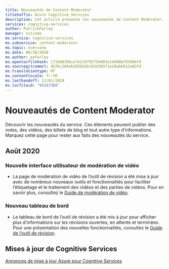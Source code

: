 ```yaml
---
title: Nouveautés de Content Moderator
titleSuffix: Azure Cognitive Services
description: Cet article présente les nouveautés de Content Moderator.
services: cognitive-services
author: PatrickFarley
manager: nitinme
ms.service: cognitive-services
ms.subservice: content-moderator
ms.topic: overview
ms.date: 08/18/2020
ms.author: pafarley
ms.openlocfilehash: 173dd039bce7e2c8f92750d03e24498bf93984f4
ms.sourcegitcommit: 4b76c284eb3d2b81b103430371a10abb912a83f4
ms.translationtype: HT
ms.contentlocale: fr-FR
ms.lasthandoff: 11/01/2020
ms.locfileid: "93147368"
---
```

# <a name="whats-new-in-content-moderator"></a>Nouveautés de Content Moderator

Découvrir les nouveautés du service. Ces éléments peuvent publier des notes, des vidéos, des billets de blog et tout autre type d’informations. Marquez cette page pour rester aux faits des nouveautés du service.

## <a name="august-2020"></a>Août 2020

### <a name="new-video-moderation-ui"></a>Nouvelle interface utilisateur de modération de vidéo

* La page de modération de vidéo de l’outil de révision a été mise à jour avec de nombreux nouveaux outils et fonctionnalités pour faciliter l’étiquetage et le traitement des vidéos et des parties de vidéos. Pour en savoir plus, consultez le [Guide de modération de vidéo](./video-moderation-human-review.md).

### <a name="new-dashboard"></a>Nouveau tableau de bord

* Le tableau de bord de l’outil de révision a été mis à jour pour afficher plus d’informations sur les révisions ouvertes, en attente et terminées. Pour une présentation des nouvelles fonctionnalités, consultez le [Guide de l’outil de révision](./Review-Tool-User-Guide/human-in-the-loop.md).

## <a name="cognitive-services-updates"></a>Mises à jour de Cognitive Services

[Annonces de mise à jour Azure pour Cognitive Services](https://azure.microsoft.com/updates/?product=cognitive-services)
